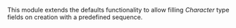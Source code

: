 This module extends the defaults functionality to allow filling
*Character* type fields on creation with a predefined sequence.
